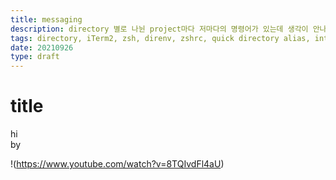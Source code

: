 ```yaml
---
title: messaging
description: directory 별로 나뉜 project마다 저마다의 명령어가 있는데 생각이 안나 package.json을 열어보시나요? directory alias를 쉽게 설정하는 법과 프로젝트의 작업 환경을 명령어로 즉시 열 수 있는 방법을 알아봅니다.
tags: directory, iTerm2, zsh, direnv, zshrc, quick directory alias, intellij, terminal, tmux, tmuxinator
date: 20210926
type: draft
---
```


# title

hi  
by

!(https://www.youtube.com/watch?v=8TQIvdFl4aU)
